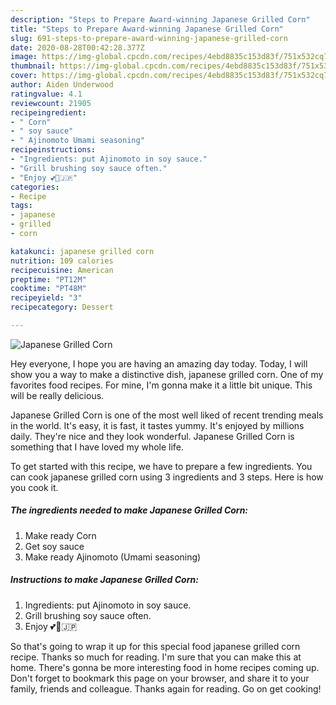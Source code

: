 ```yaml
---
description: "Steps to Prepare Award-winning Japanese Grilled Corn"
title: "Steps to Prepare Award-winning Japanese Grilled Corn"
slug: 691-steps-to-prepare-award-winning-japanese-grilled-corn
date: 2020-08-28T00:42:28.377Z
image: https://img-global.cpcdn.com/recipes/4ebd8835c153d83f/751x532cq70/japanese-grilled-corn-recipe-main-photo.jpg
thumbnail: https://img-global.cpcdn.com/recipes/4ebd8835c153d83f/751x532cq70/japanese-grilled-corn-recipe-main-photo.jpg
cover: https://img-global.cpcdn.com/recipes/4ebd8835c153d83f/751x532cq70/japanese-grilled-corn-recipe-main-photo.jpg
author: Aiden Underwood
ratingvalue: 4.1
reviewcount: 21905
recipeingredient:
- " Corn"
- " soy sauce"
- " Ajinomoto Umami seasoning"
recipeinstructions:
- "Ingredients: put Ajinomoto in soy sauce."
- "Grill brushing soy sauce often."
- "Enjoy 💕💝🇯🇵"
categories:
- Recipe
tags:
- japanese
- grilled
- corn

katakunci: japanese grilled corn 
nutrition: 109 calories
recipecuisine: American
preptime: "PT12M"
cooktime: "PT48M"
recipeyield: "3"
recipecategory: Dessert

---
```



![Japanese Grilled Corn](https://img-global.cpcdn.com/recipes/4ebd8835c153d83f/751x532cq70/japanese-grilled-corn-recipe-main-photo.jpg)

Hey everyone, I hope you are having an amazing day today. Today, I will show you a way to make a distinctive dish, japanese grilled corn. One of my favorites food recipes. For mine, I'm gonna make it a little bit unique. This will be really delicious.

Japanese Grilled Corn is one of the most well liked of recent trending meals in the world. It's easy, it is fast, it tastes yummy. It's enjoyed by millions daily. They're nice and they look wonderful. Japanese Grilled Corn is something that I have loved my whole life.




To get started with this recipe, we have to prepare a few ingredients. You can cook japanese grilled corn using 3 ingredients and 3 steps. Here is how you cook it.

<!--inarticleads1-->

##### The ingredients needed to make Japanese Grilled Corn:

1. Make ready  Corn
1. Get  soy sauce
1. Make ready  Ajinomoto (Umami seasoning)




<!--inarticleads2-->

##### Instructions to make Japanese Grilled Corn:

1. Ingredients: put Ajinomoto in soy sauce.
1. Grill brushing soy sauce often.
1. Enjoy 💕💝🇯🇵




So that's going to wrap it up for this special food japanese grilled corn recipe. Thanks so much for reading. I'm sure that you can make this at home. There's gonna be more interesting food in home recipes coming up. Don't forget to bookmark this page on your browser, and share it to your family, friends and colleague. Thanks again for reading. Go on get cooking!

